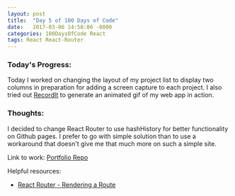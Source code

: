 ```yaml
---
layout: post
title:  "Day 5 of 100 Days of Code"
date:   2017-03-06 14:58:00 -0800
categories: 100DaysOfCode React
tags: React React-Router
---
```


### Today's Progress:
Today I worked on changing the layout of my project list to display two columns in preparation for adding a screen capture to each project. I also tried out [RecordIt](http://recordit.co/) to generate an animated gif of my web app in action.

### Thoughts:
I decided to change React Router to use hashHistory for better functionality on Github pages. I prefer to go with simple solution than to use a workaround that doesn't give me that much more on such a simple site.

Link to work:
[Portfolio Repo](https://github.com/yenly/yenly)

Helpful resources:
* [React Router - Rendering a Route](https://github.com/reactjs/react-router-tutorial/tree/master/lessons/02-rendering-a-route)
